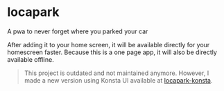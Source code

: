 # locapark

A pwa to never forget where you parked your car

After adding it to your home screen, it will be available directly for your homescreen faster. Because this is a one page app, it will also be directly available offline.

> This project is outdated and not maintained anymore. However, I made a new version using Konsta UI available at [locapark-konsta](https://github.com/newtondotcom/locapark-konsta).